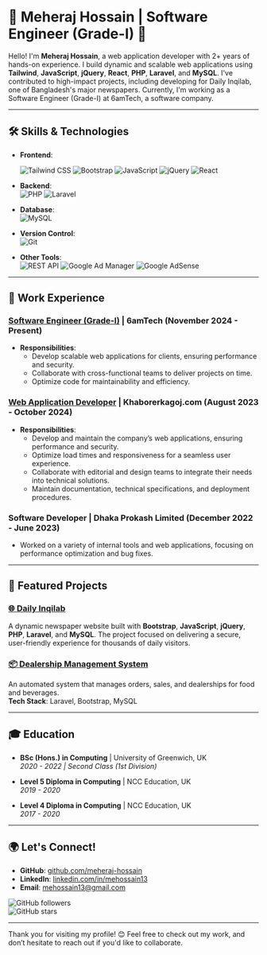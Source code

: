 # 🌟 Meheraj Hossain | Software Engineer (Grade-I) 🌟

Hello! I'm **Meheraj Hossain**, a web application developer with 2+ years of hands-on experience. I build dynamic and scalable web applications using **Tailwind**, **JavaScript**, **jQuery**, **React**, **PHP**, **Laravel**, and **MySQL**. I've contributed to high-impact projects, including developing for Daily Inqilab, one of Bangladesh's major newspapers. Currently, I'm working as a Software Engineer (Grade-I) at 6amTech, a software company.

---

## 🛠️ Skills & Technologies

- **Frontend**:
  
  ![Tailwind CSS](https://img.shields.io/badge/-Tailwind%20CSS-38B2AC?logo=tailwindcss&logoColor=white)
  ![Bootstrap](https://img.shields.io/badge/-Bootstrap-563D7C?logo=bootstrap&logoColor=white) 
  ![JavaScript](https://img.shields.io/badge/-JavaScript-F7DF1E?logo=javascript&logoColor=black) 
  ![jQuery](https://img.shields.io/badge/-jQuery-0769AD?logo=jquery&logoColor=white)
  ![React](https://img.shields.io/badge/-React-61DAFB?logo=react&logoColor=white)

- **Backend**:  
  ![PHP](https://img.shields.io/badge/-PHP-777BB4?logo=php&logoColor=white) 
  ![Laravel](https://img.shields.io/badge/-Laravel-FF2D20?logo=laravel&logoColor=white)

- **Database**:  
  ![MySQL](https://img.shields.io/badge/-MySQL-4479A1?logo=mysql&logoColor=white)

- **Version Control**:  
  ![Git](https://img.shields.io/badge/-Git-F05032?logo=git&logoColor=white)

- **Other Tools**:  
  ![REST API](https://img.shields.io/badge/-REST%20API-0052CC?logo=swagger&logoColor=white)
  ![Google Ad Manager](https://img.shields.io/badge/-Google%20Ad%20Manager-4285F4?logo=googleads&logoColor=white)
  ![Google AdSense](https://img.shields.io/badge/-Google%20AdSense-4285F4?logo=googleads&logoColor=white)

---

## 🔧 Work Experience

### [Software Engineer (Grade-I)](https://6amtech.com) | 6amTech (November 2024 - Present)
- **Responsibilities**:  
  - Develop scalable web applications for clients, ensuring performance and security.
  - Collaborate with cross-functional teams to deliver projects on time.
  - Optimize code for maintainability and efficiency.

### [Web Application Developer](https://www.khaborerkagoj.com) | Khaborerkagoj.com (August 2023 - October 2024)
- **Responsibilities**:  
  - Develop and maintain the company’s web applications, ensuring performance and security.
  - Optimize load times and responsiveness for a seamless user experience.
  - Collaborate with editorial and design teams to integrate their needs into technical solutions.
  - Maintain documentation, technical specifications, and deployment procedures.

### Software Developer | Dhaka Prokash Limited (December 2022 - June 2023)
- Worked on a variety of internal tools and web applications, focusing on performance optimization and bug fixes.

---

## 📂 Featured Projects

### [🌐 Daily Inqilab](https://dailyinqilab.com)  
A dynamic newspaper website built with **Bootstrap**, **JavaScript**, **jQuery**, **PHP**, **Laravel**, and **MySQL**. The project focused on delivering a secure, user-friendly experience for thousands of daily visitors.

### [📦 Dealership Management System](https://github.com/Meheraj-Hossain/dealership-management-system)  
An automated system that manages orders, sales, and dealerships for food and beverages.  
**Tech Stack**: Laravel, Bootstrap, MySQL

---

## 🎓 Education

- **BSc (Hons.) in Computing** | University of Greenwich, UK  
  _2020 - 2022 | Second Class (1st Division)_

- **Level 5 Diploma in Computing** | NCC Education, UK  
  _2019 - 2020_

- **Level 4 Diploma in Computing** | NCC Education, UK  
  _2017 - 2020_

---

## 🌍 Let's Connect!

- **GitHub**: [github.com/meheraj-hossain](https://github.com/meheraj-hossain)
- **LinkedIn**: [linkedin.com/in/mehossain13](https://www.linkedin.com/in/mehossain13)
- **Email**: [mehossain13@gmail.com](mailto:mehossain13@gmail.com)

![GitHub followers](https://img.shields.io/github/followers/meheraj-hossain?label=Follow%20Me&style=social)  
![GitHub stars](https://img.shields.io/github/stars/meheraj-hossain?label=Star%20My%20Repos&style=social)

---

Thank you for visiting my profile! 😊 Feel free to check out my work, and don’t hesitate to reach out if you'd like to collaborate.
